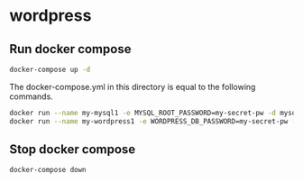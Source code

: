 # wordpress

## Run docker compose

```bash
docker-compose up -d
```

The docker-compose.yml in this directory is equal to the following commands.

```bash
docker run --name my-mysql1 -e MYSQL_ROOT_PASSWORD=my-secret-pw -d mysql:5.7
docker run --name my-wordpress1 -e WORDPRESS_DB_PASSWORD=my-secret-pw --link my-mysql1:mysql -d -p 8888:80 wordpress
```

## Stop docker compose

```bash
docker-compose down
```
